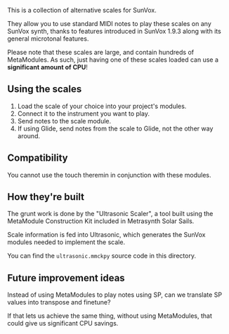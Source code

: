This is a collection of alternative scales for SunVox.

They allow you to use standard MIDI notes to play these scales
on any SunVox synth, thanks to features introduced in SunVox 1.9.3
along with its general microtonal features. 

Please note that these scales are large, and contain hundreds of
MetaModules. As such, just having one of these scales loaded
can use a **significant amount of CPU**!

## Using the scales

1. Load the scale of your choice into your project's modules.
2. Connect it to the instrument you want to play.
3. Send notes to the scale module.
4. If using Glide, send notes from the scale to Glide, not the other way around.

## Compatibility

You cannot use the touch theremin in conjunction with these modules.

## How they're built

The grunt work is done by the "Ultrasonic Scaler", a tool built using the
MetaModule Construction Kit included in Metrasynth Solar Sails.

Scale information is fed into Ultrasonic, which generates the SunVox
modules needed to implement the scale.

You can find the ``ultrasonic.mmckpy`` source code in this directory.

## Future improvement ideas

Instead of using MetaModules to play notes using SP, 
can we translate SP values into transpose and finetune?

If that lets us achieve the same thing, without using MetaModules,
that could give us significant CPU savings.
